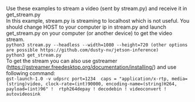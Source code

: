 Use these examples to stream a video (sent by stream.py) and receive it in get_stream.py \
In this example, stream.py is streaming to localhost which is not useful. You should change HOST to your computer ip in stream.py and launch get_stream.py on your computer (or another device) to get the video stream. \
    `python3 stream.py --headless --width=1080 --height=720 (other options are possible https://github.com/dusty-nv/jetson-inference)` \
    `python3 get_stream.py` \
To get the stream you can also use gstreamer (https://gstreamer.freedesktop.org/documentation/installing/) and use following command: \
    `gst-launch-1.0 -v udpsrc port=1234  caps = "application/x-rtp, media=(string)video, clock-rate=(int)90000, encoding-name=(string)H264, payload=(int)96" !  rtph264depay ! decodebin ! videoconvert ! autovideosink`